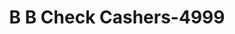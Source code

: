 ---
f_zip-code: 72801
f_state-code: AR
title: B B Check Cashers-4999
f_phone: 479-964-0028
f_city-only: Russellville
f_address: 105 E Parkway Dr Russellville
f_location-unique-id: '4999'
slug: b-b-check-cashers-4999
updated-on: '2024-05-30T13:46:58.046Z'
created-on: '2024-05-30T13:36:59.803Z'
published-on: '2024-05-30T13:54:32.469Z'
f_city-state: cms/city/russellville-ar.md
f_company: cms/company/b-b-check-cashers.md
f_state: cms/state/arkansas.md
layout: '[payday-loan].html'
tags: payday-loan
---